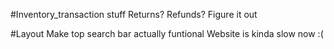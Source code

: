 #Inventory_transaction stuff
  Returns?
  Refunds?
  Figure it out

#Layout
  Make top search bar actually funtional
  Website is kinda slow now :(
